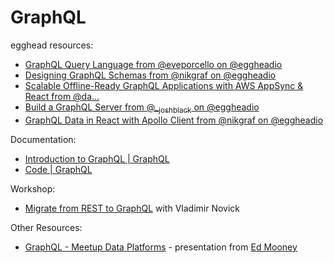 # GraphQL

egghead resources:

- [GraphQL Query Language from @eveporcello on @eggheadio](https://egghead.io/courses/graphql-query-language)
- [Designing GraphQL Schemas from @nikgraf on @eggheadio](https://egghead.io/courses/designing-graphql-schemas-99db)
- [Scalable Offline-Ready GraphQL Applications with AWS AppSync & React from @da&#x2026;](https://egghead.io/courses/scalable-offline-ready-graphql-applications-with-aws-appsync-react)
- [Build a GraphQL Server from @\_<sub>joshblack</sub> on @eggheadio](https://egghead.io/courses/build-a-graphql-server)
- [GraphQL Data in React with Apollo Client from @nikgraf on @eggheadio](https://egghead.io/courses/graphql-data-in-react-with-apollo-client)

Documentation:

- [Introduction to GraphQL | GraphQL](https://graphql.org/learn/)
- [Code | GraphQL](https://graphql.org/code/#javascript)

Workshop:

- [Migrate from REST to GraphQL](./migrate_from_rest_to_graphql) with Vladimir Novick

Other Resources:

- [GraphQL - Meetup Data Platforms](https://docs.google.com/presentation/d/11yV-awFyxiMbuVOZxZezPSAg9QvpBHiZPfEB2LH3n8g/edit#slide=id.p) - presentation from [Ed Mooney](https://twitter.com/edmooney)
